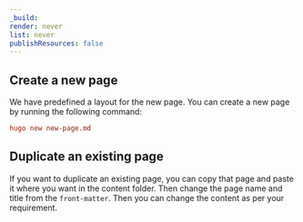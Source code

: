 ```yaml
---
_build:
render: never
list: never
publishResources: false
---
```


## Create a new page
We have predefined a layout for the new page. You can create a new page by running the following command:

```toml
hugo new new-page.md
```

## Duplicate an existing page
If you want to duplicate an existing page, you can copy that page and paste it where you want in the content folder. Then change the page name and title from the `front-matter`. Then you can change the content as per your requirement.